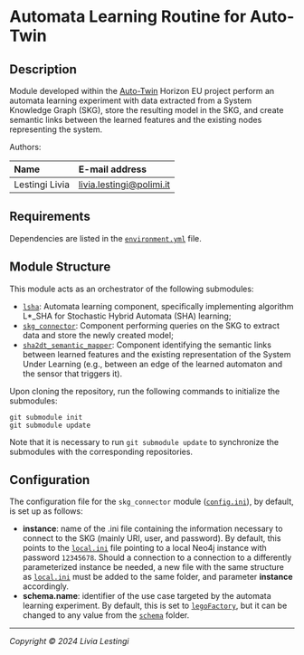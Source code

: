 # Automata Learning Routine for Auto-Twin

## Description

Module developed within the [Auto-Twin](https://www.auto-twin-project.eu/) Horizon EU project perform an automata
learning experiment with data
extracted from a System Knowledge Graph (SKG), store the resulting model in the SKG, and create semantic links between
the learned features and the existing nodes representing the system.

Authors:

| Name           | E-mail address           |
|:---------------|:-------------------------|
| Lestingi Livia | livia.lestingi@polimi.it |

## Requirements

Dependencies are listed in the [`environment.yml`](environment.yml) file.

## Module Structure

This module acts as an orchestrator of the following submodules:

- [`lsha`][lsha]: Automata learning component, specifically implementing algorithm L*_SHA for Stochastic
  Hybrid Automata (SHA) learning;
- [`skg_connector`][connector]: Component performing queries on the SKG to extract data and store the
  newly created model;
- [`sha2dt_semantic_mapper`][mapper]: Component identifying the semantic links between learned features and the existing
  representation of the System Under Learning (e.g., between an edge of the learned automaton and the sensor that
  triggers it).

Upon cloning the repository, run the following commands to initialize the submodules:

	git submodule init	
    git submodule update

Note that it is necessary to run `git submodule update` to synchronize the submodules with the corresponding
repositories.

## Configuration

The configuration file for the `skg_connector`
module ([`config.ini`][connector_config]), by default, is set up as follows:

- **instance**: name of the .ini file containing the information necessary to connect to the SKG (mainly URI, user, and
  password). By default, this points to the [`local.ini`][connector_config] file
  pointing to a local Neo4j instance with password `12345678`. Should a connection to a connection to a differently
  parameterized instance be needed, a new file with the same structure as [`local.ini`][connector_config] must be added
  to the same folder, and parameter **instance** accordingly.
- **schema.name**: identifier of the use case targeted by the automata learning experiment. By default, this is set
  to [`legoFactory`][connector_schemas], but it can be changed to any value
  from the [`schema`][connector_schemas] folder.

---

*Copyright &copy; 2024 Livia Lestingi*

[lsha]: https://github.com/LesLivia/lsha/tree/master

[connector]: https://github.com/LesLivia/skg_connector

[mapper]: https://github.com/LesLivia/sha2dt_semantic_mapper

[connector_config]: https://github.com/LesLivia/skg_connector/tree/dcf97cff64ae606ab99df94b3446354d4b22045e/resources/config

[connector_schemas]: https://github.com/LesLivia/skg_connector/tree/dcf97cff64ae606ab99df94b3446354d4b22045e/resources/schemas
